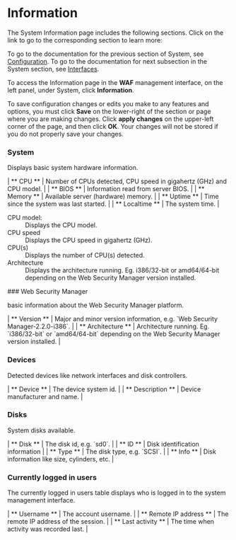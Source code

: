 # Information

The System Information page includes the following sections. Click on the link to go to the corresponding section to learn more:

<!--<MadCap:menuProxy mc-linked-toc="$topicHeadings" xmlns:MadCap="http://www.madcapsoftware.com/Schemas/MadCap.xsd" />-->
To go to the documentation for the previous section of System, see [Configuration](ref_system_configuration.md). To go to  the documentation for next subsection in the System section, see [Interfaces](ref_system_interfaces.md).

To access the Information page in the **WAF** management interface, on the left panel, under System, click **Information**.

To save configuration changes or edits you make to any features and options, you must click **Save** on the lower-right of the section or page where you are making changes. Click **apply changes** on the upper-left corner of the page, and then click **OK**. Your changes will not be stored if you do not properly save your changes.

### System

Displays basic system hardware information.

<colgroup></colgroup>| **              CPU            ** | Number of CPUs detected, CPU speed in gigahertz (GHz) and CPU model. |
| **              BIOS            ** | Information read from server BIOS. |
| **              Memory            ** | Available server (hardware) memory. |
| **              Uptime            ** | Time since the system was last started. |
| **              Localtime            ** | The system time. |

<dl><dt>        CPU model:      </dt><dd>Displays the CPU model.</dd><dt>        CPU speed      </dt><dd>Displays the CPU speed in gigahertz (GHz).</dd><dt>        CPU(s)      </dt><dd>Displays the number of CPU(s) detected.</dd><dt>        Architecture      </dt><dd>Displays the architecture running. Eg. i386/32-bit or amd64/64-bit depending on the Web Security Manager version installed.</dd></dl>### Web Security Manager

basic information about the Web Security Manager platform.

<colgroup></colgroup>| **              Version            ** | Major and minor version information, e.g. `Web Security Manager-2.2.0-i386`. |
| **              Architecture            ** | Architecture running. Eg. `i386/32-bit` or `amd64/64-bit` depending on the Web Security Manager version installed. |

### Devices

Detected devices like network interfaces and disk controllers.

<colgroup></colgroup>| **              Device            ** | The device system id. |
| **              Description            ** | Device manufacturer and name. |

### Disks

System disks available.

<colgroup></colgroup>| **              Disk            ** | The disk id, e.g. `sd0`. |
| **              ID            ** | Disk identification information |
| **              Type            ** | The disk type, e.g. `SCSI`. |
| **              Info            ** | Disk information like size, cylinders, etc. |

### Currently logged in users

The currently logged in users table displays who is logged in to the system management interface.

<colgroup></colgroup>| **              Username            ** | The account username. |
| **              Remote IP address            ** | The remote IP address of the session. |
| **              Last activity            ** | The time when activity was recorded last. |
